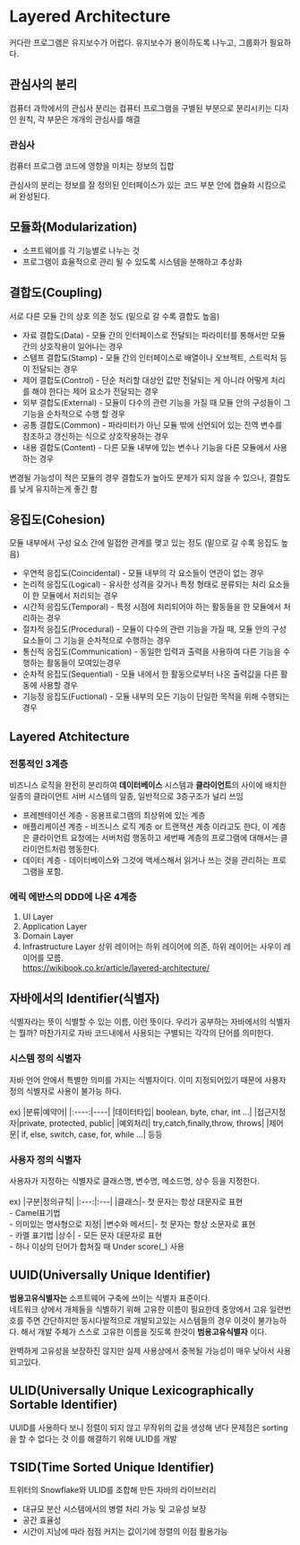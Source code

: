 # Layered Architecture
커다란 프로그램은 유지보수가 어렵다. 유지보수가 용이하도록 나누고, 그룹화가 필요하다.
## 관심사의 분리
컴퓨터 과학에서의 관심사 분리는 컴퓨터 프로그램을 구별된 부분으로 분리시키는 디자인 원칙, 각 부문은 개개의 관심사를 해결
### 관심사
컴퓨터 프로그램 코드에 영향을 미치는 정보의 집합

관심사의 분리는 정보를 잘 정의된 인터페이스가 있는 코드 부분 안에 캡슐화 시킴으로써 완성된다.

## 모듈화(Modularization)
* 소프트웨어를 각 기능별로 나누는 것
* 프로그램이 효율적으로 관리 될 수 있도록 시스템을 분해하고 추상화

## 결합도(Coupling)
서로 다른 모듈 간의 상호 의존 정도 
(밑으로 갈 수록 결합도 높음)

* 자료 결합도(Data) - 모듈 간의 인터페이스로 전달되는 파라미터를 통해서만 모듈 간의 상호작용이 일어나는 경우
* 스탬프 결합도(Stamp) - 모듈 간의 인터페이스로 배열이나 오브젝트, 스트럭처 등이 전달되는 경우
* 제어 결합도(Control) - 단순 처리할 대상인 값만 전달되는 게 아니라 어떻게 처리를 해야 한다는 제어 요소가 전달되는 경우
* 외부 결합도(External) - 모듈이 다수의 관련 기능을 가질 때 모듈 안의 구성들이 그 기능을 순차적으로 수행 할 경우
* 공통 결합도(Common) - 파라미터가 아닌 모듈 밖에 선언되어 있는 전역 변수를 참조하고 갱신하는 식으로 상호작용하는 경우
* 내용 결합도(Content) - 다른 모듈 내부에 있는 변수나 기능을 다른 모듈에서 사용하는 경우

변경될 가능성이 적은 모듈의 경우 결합도가 높아도 문제가 되지 않을 수 있으나, 결합도를 낮게 유지하는게 좋긴 함

## 응집도(Cohesion)
모듈 내부에서 구성 요소 간에 밀접한 관계를 맺고 있는 정도
(밑으로 갈 수록 응집도 높음)

* 우연적 응집도(Coincidental) - 모듈 내부의 각 요소들이 연관이 없는 경우
* 논리적 응집도(Logical) - 유사한 성격을 갖거나 특정 형태로 분류되는 처리 요소들이 한 모듈에서 처리되는 경우
* 시간적 응집도(Temporal) - 특정 시점에 처리되어야 하는 활동들을 한 모듈에서 처리하는 경우
* 절차적 응집도(Procedural) - 모듈이 다수의 관련 기능을 가질 때, 모듈 안의 구성 요소들이 그 기능을 순차적으로 수행하는 경우
* 통신적 응집도(Communication) - 동일한 입력과 출력을 사용하여 다른 기능을 수행하는 활동들이 모여있는경우
* 순차적 응집도(Sequential) - 모듈 내에서 한 활동으로부터 나온 출력값을 다른 활동에 사용할 경우
* 기능정 응집도(Fuctional) - 모듈 내부의 모든 기능이 단일한 목적을 위해 수행되는 경우

## Layered Atchitecture
### 전통적인 3계층
비즈니스 로직을 완전히 분리하여 **데이터베이스** 시스템과 **클라이언트**의 사이에 배치한 일종의 클라이언트 서버 시스템의 일종, 일반적으로 3층구조가 널리 쓰임
* 프레젠테이션 계층 - 응용프로그램의 최상위에 있는 계층
* 애플리케이션 계층 - 비즈니스 로직 계층 or 트랜잭션 계층 이라고도 한다, 이 계층은 클라이언트 요청에는 서버처럼 행동하고 세번째 계층의 프로그램에 대해서는 클라이언트처럼 행동한다.
* 데이터 계층 - 데이터베이스와 그것에 액세스해서 읽거나 쓰는 것을 관리하는 프로그램을 포함.
  
### 에릭 에반스의 DDD에 나온 4계층  
1. UI Layer
2. Application Layer
3. Domain Layer
4. Infrastructure Layer
상위 레이어는 하위 레이어에 의존, 하위 레이어는 사우이 레이어를 모름.<br>
https://wikibook.co.kr/article/layered-architecture/

## 자바에서의 Identifier(식별자)
식별자라는 뜻이 식별할 수 있는 이름, 이런 뜻이다. 우리가 공부하는 자바에서의 식별자는 뭘까? 마찬가지로 자바 코드내에서 사용되는 구별되는 각각의 단어를 의미한다.

### 시스템 정의 식별자
자바 언어 안에서 특별한 의미를 가지는 식별자이다. 이미 지정되어있기 때문에 사용자 정의 식별자로 사용이 불가능 하다.<br><br>
ex) 
|분류|예약어|
|:----:|----|
|데이터타입| boolean, byte, char, int ...|
|접근지정자|private, protected, public|
|예외처리| try,catch,finally,throw, throws|
|제어문| if, else, switch, case, for, while ...|
등등

### 사용자 정의 식별자
사용자가 지정하는 식별자로 클래스명, 변수명, 메소드명, 상수 등을 지정한다.<br><br>
ex)
|구분|정의규칙|
|:---:|:---|
|클래스|- 첫 문자는 항상 대문자로 표현<br>- Camel표기법<br>- 의미있는 명사형으로 지정|
|변수와 메서드|- 첫 문자는 항상 소문자로 표현<br>- 카멜 표기법
|상수| - 모든 문자 대문자로 표현<br> - 하나 이상의 단어가 합쳐질 때 Under score(_) 사용


## UUID(Universally Unique Identifier)
**범용고유식별자는** 소프트웨어 구축에 쓰이는 식별자 표준이다.<br>
네트워크 상에서 개체들을 식별하기 위해 고유한 이름이 필요한데 중앙에서 고유 일련번호를 주면 간단하지만 동시다발적으로 개발되고있는 시스템들의 경우 이것이 불가능하다. 해서 개발 주체가 스스로 고유한 이름을 짓도록 한것이 **범용고유식별자** 이다.

완벽하게 고유성을 보장하진 않지만 실제 사용상에서 중복될 가능성이 매우 낮아서 사용되고있다.

## ULID(Universally Unique Lexicographically Sortable Identifier)
UUID를 사용하다 보니 정렬이 되지 않고 무작위의 값을 생성해 낸다 문제점은 sorting을 할 수 없다는 것 이를 해결하기 위해 ULID를 개발

## TSID(Time Sorted Unique Identifier)
트위터의 Snowflake와 ULID를 조합해 만든 자바의 라이브러리
* 대규모 분산 시스템에서의 병렬 처리 가능 및 고유성 보장
* 공간 효율성
* 시간이 지남에 따라 점점 커지는 값이기에 정렬의 이점 활용가능